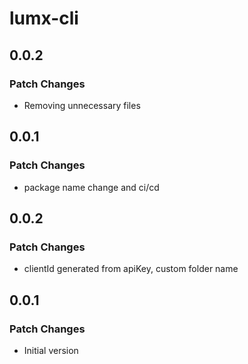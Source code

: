 # lumx-cli

## 0.0.2

### Patch Changes

- Removing unnecessary files

## 0.0.1

### Patch Changes

- package name change and ci/cd

## 0.0.2

### Patch Changes

- clientId generated from apiKey, custom folder name

## 0.0.1

### Patch Changes

- Initial version

